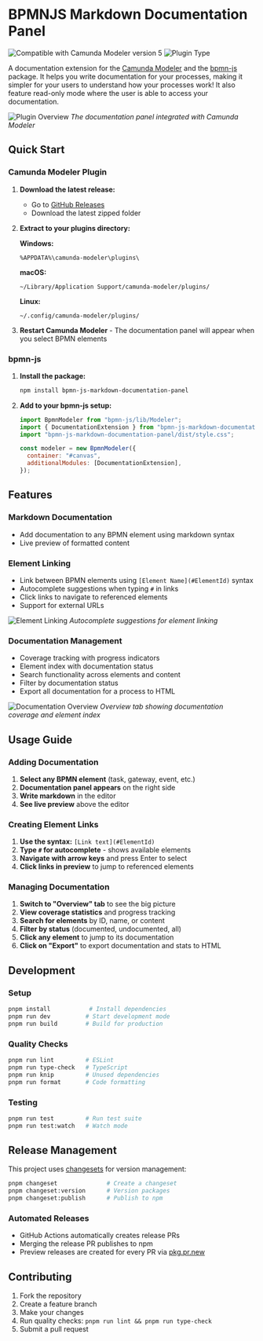 # BPMNJS Markdown Documentation Panel

![Compatible with Camunda Modeler version 5](https://img.shields.io/badge/Modeler_Version-5.0.0+-blue.svg) ![Plugin Type](https://img.shields.io/badge/Plugin_Type-BPMN-orange.svg)

A documentation extension for the [Camunda Modeler](https://camunda.com/platform/modeler/) and the [bpmn-js](https://bpmn.io/toolkit/bpmn-js/) package. It helps you write documentation for your processes, making it simpler for your users to understand how your processes work! It also feature read-only mode where the user is able to access your documentation.

![Plugin Overview](./docs/images/plugin-overview.jpg)
_The documentation panel integrated with Camunda Modeler_

## Quick Start

### Camunda Modeler Plugin

1. **Download the latest release:**

   - Go to [GitHub Releases](https://github.com/your-username/bpmn-js-markdown-documentation-panel/releases)
   - Download the latest zipped folder

2. **Extract to your plugins directory:**

   **Windows:**

   ```
   %APPDATA%\camunda-modeler\plugins\
   ```

   **macOS:**

   ```
   ~/Library/Application Support/camunda-modeler/plugins/
   ```

   **Linux:**

   ```
   ~/.config/camunda-modeler/plugins/
   ```

3. **Restart Camunda Modeler** - The documentation panel will appear when you select BPMN elements

### bpmn-js

1. **Install the package:**

   ```bash
   npm install bpmn-js-markdown-documentation-panel
   ```

2. **Add to your bpmn-js setup:**

   ```javascript
   import BpmnModeler from "bpmn-js/lib/Modeler";
   import { DocumentationExtension } from "bpmn-js-markdown-documentation-panel";
   import "bpmn-js-markdown-documentation-panel/dist/style.css";

   const modeler = new BpmnModeler({
     container: "#canvas",
     additionalModules: [DocumentationExtension],
   });
   ```

## Features

### Markdown Documentation

- Add documentation to any BPMN element using markdown syntax
- Live preview of formatted content

### Element Linking

- Link between BPMN elements using `[Element Name](#ElementId)` syntax
- Autocomplete suggestions when typing `#` in links
- Click links to navigate to referenced elements
- Support for external URLs

![Element Linking](./docs/images/element-linking.jpg)
_Autocomplete suggestions for element linking_

### Documentation Management

- Coverage tracking with progress indicators
- Element index with documentation status
- Search functionality across elements and content
- Filter by documentation status
- Export all documentation for a process to HTML

![Documentation Overview](./docs/images/documentation-overview.jpg)
_Overview tab showing documentation coverage and element index_

## Usage Guide

### Adding Documentation

1. **Select any BPMN element** (task, gateway, event, etc.)
2. **Documentation panel appears** on the right side
3. **Write markdown** in the editor
4. **See live preview** above the editor

### Creating Element Links

1. **Use the syntax:** `[Link text](#ElementId)`
2. **Type `#` for autocomplete** - shows available elements
3. **Navigate with arrow keys** and press Enter to select
4. **Click links in preview** to jump to referenced elements

### Managing Documentation

1. **Switch to "Overview" tab** to see the big picture
2. **View coverage statistics** and progress tracking
3. **Search for elements** by ID, name, or content
4. **Filter by status** (documented, undocumented, all)
5. **Click any element** to jump to its documentation
6. **Click on "Export"** to export documentation and stats to HTML

## Development

### Setup

```bash
pnpm install           # Install dependencies
pnpm run dev          # Start development mode
pnpm run build        # Build for production
```

### Quality Checks

```bash
pnpm run lint         # ESLint
pnpm run type-check   # TypeScript
pnpm run knip         # Unused dependencies
pnpm run format       # Code formatting
```

### Testing

```bash
pnpm run test         # Run test suite
pnpm run test:watch   # Watch mode
```

## Release Management

This project uses [changesets](https://github.com/changesets/changesets) for version management:

```bash
pnpm changeset              # Create a changeset
pnpm changeset:version      # Version packages
pnpm changeset:publish      # Publish to npm
```

### Automated Releases

- GitHub Actions automatically creates release PRs
- Merging the release PR publishes to npm
- Preview releases are created for every PR via [pkg.pr.new](https://github.com/stackblitz-labs/pkg.pr.new)

## Contributing

1. Fork the repository
2. Create a feature branch
3. Make your changes
4. Run quality checks: `pnpm run lint && pnpm run type-check`
5. Submit a pull request
